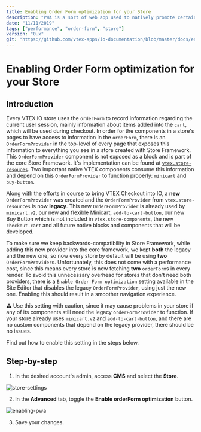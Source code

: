 ```yaml
---
title: Enabling Order Form optimization for your Store
description: "PWA is a sort of web app used to natively promote certain advantageous features to users, such as offline functionalities. This recipe will help you find out how to enable notices that prompt users to install your store's PWA."
date: "11/11/2019"
tags: ["performance", "order-form", "store"]
version: "0.x"
git: "https://github.com/vtex-apps/io-documentation/blob/master/docs/en/Recipes/store-management/enabling-order-form-optimization.md"
---
```


# Enabling Order Form optimization for your Store

## Introduction

Every VTEX IO store uses the `orderForm` to record information regarding the current user session, mainly information about items added into the `cart`, which will be used during checkout. In order for the components in a store's pages to have access to information in the `orderForm`, there is an `OrderFormProvider` in the top-level of every page that exposes this information to everything you see in a store created with Store Framework. This `OrderFormProvider` component is not exposed as a block and is part of the core Store Framework. It's implementation can be found at [`vtex.store-resouces`](https://github.com/vtex-apps/store-resources). Two important native VTEX components consume this information and depend on this `OrderFormProvider` to function properly: `minicart` and `buy-button`.

Along with the efforts in course to bring VTEX Checkout into IO, a **new** `OrderFormProvider` was created and the `OrderFormProvider` from `vtex.store-resources` is now **legacy**. This new `OrderFormProvider` is already used by `minicart.v2`, our new and flexible Minicart, `add-to-cart-button`, our new Buy Button which is not included in `vtex.store-components`, the new `checkout-cart` and all future native blocks and components that will be developed.

To make sure we keep backwards-compatibility in Store Framework, while adding this new provider into the core framework, we kept **both** the legacy and the new one, so now every store by default will be using **two** `OrderFormProvider`s. Unfortunately, this does not come with a performance cost, since this means every store is now fetching **two** `orderForm`s in every render. To avoid this unnecessary overhead for stores that don't need both providers, there is a `Enable Order Form optimization` setting available in the Site Editor that disables the legacy `OrderFormProvider`, using just the new one. Enabling this should result in a smoother navigation experience.

:warning: Use this setting with caution, since it may cause problems in your store if any of its components still need the legacy `orderFormProvider` to function. If your store already uses `minicart.v2` and `add-to-cart-button`, and there are no custom components that depend on the legacy provider, there should be no issues.

Find out how to enable this setting in the steps below.

## Step-by-step

1. In the desired account's admin, access **CMS** and select the **Store**.

![store-settings](https://user-images.githubusercontent.com/27777263/76884738-e8c92e00-685c-11ea-8448-599ae595cf35.png)

2. In the **Advanced** tab, toggle the **Enable orderForm optimization** button.

![enabling-pwa](https://user-images.githubusercontent.com/27777263/76884611-b5869f00-685c-11ea-9999-c867b5500771.png)

3. Save your changes.
